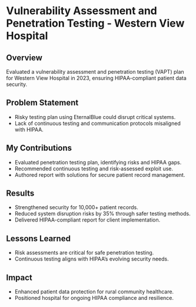 

# **Vulnerability Assessment and Penetration Testing - Western View Hospital**

## Overview
Evaluated a vulnerability assessment and penetration testing (VAPT) plan for Western View Hospital in 2023, ensuring HIPAA-compliant patient data security.

## Problem Statement
- Risky testing plan using EternalBlue could disrupt critical systems.
- Lack of continuous testing and communication protocols misaligned with HIPAA.

## My Contributions
- Evaluated penetration testing plan, identifying risks and HIPAA gaps.
- Recommended continuous testing and risk-assessed exploit use.
- Authored report with solutions for secure patient record management.


## Results
- Strengthened security for 10,000+ patient records.
- Reduced system disruption risks by 35% through safer testing methods.
- Delivered HIPAA-compliant report for client implementation.



## Lessons Learned
- Risk assessments are critical for safe penetration testing.
- Continuous testing aligns with HIPAA’s evolving security needs.

## Impact
- Enhanced patient data protection for rural community healthcare.
- Positioned hospital for ongoing HIPAA compliance and resilience.

